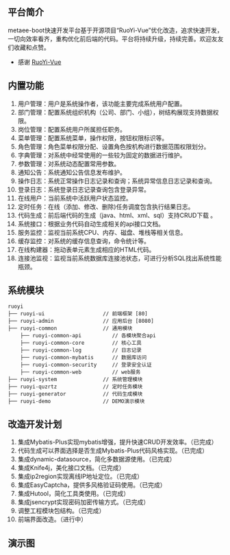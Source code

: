 ## 平台简介

metaee-boot快速开发平台基于开源项目“RuoYi-Vue”优化改造，追求快速开发，一切向效率看齐，重构优化前后端的代码。平台将持续升级，持续完善。欢迎友友们收藏和点赞。

* 感谢 [RuoYi-Vue](https://gitee.com/y_project/RuoYi-Vue)

## 内置功能

1.  用户管理：用户是系统操作者，该功能主要完成系统用户配置。
2.  部门管理：配置系统组织机构（公司、部门、小组），树结构展现支持数据权限。
3.  岗位管理：配置系统用户所属担任职务。
4.  菜单管理：配置系统菜单，操作权限，按钮权限标识等。
5.  角色管理：角色菜单权限分配、设置角色按机构进行数据范围权限划分。
6.  字典管理：对系统中经常使用的一些较为固定的数据进行维护。
7.  参数管理：对系统动态配置常用参数。
8.  通知公告：系统通知公告信息发布维护。
9.  操作日志：系统正常操作日志记录和查询；系统异常信息日志记录和查询。
10. 登录日志：系统登录日志记录查询包含登录异常。
11. 在线用户：当前系统中活跃用户状态监控。
12. 定时任务：在线（添加、修改、删除)任务调度包含执行结果日志。
13. 代码生成：前后端代码的生成（java、html、xml、sql）支持CRUD下载 。
14. 系统接口：根据业务代码自动生成相关的api接口文档。
15. 服务监控：监视当前系统CPU、内存、磁盘、堆栈等相关信息。
16. 缓存监控：对系统的缓存信息查询，命令统计等。
17. 在线构建器：拖动表单元素生成相应的HTML代码。
18. 连接池监视：监视当前系统数据库连接池状态，可进行分析SQL找出系统性能瓶颈。

## 系统模块

~~~
ruoyi     
├── ruoyi-ui                   // 前端框架 [80]
├── ruoyi-admin                // 应用后台 [8080]
├── ruoyi-common               // 通用模块
    ├── ruoyi-common-api          // 各模块聚合api
    ├── ruoyi-common-core         // 核心工具
    ├── ruoyi-common-log          // 日志记录    
    ├── ruoyi-common-mybatis      // 数据库访问
    ├── ruoyi-common-security     // 登录安全认证
    ├── ruoyi-common-web          // web服务
├── ruoyi-system               // 系统管理模块
├── ruoyi-quzrtz               // 定时任务模块 
├── ruoyi-generator            // 代码生成模块   
├── ruoyi-demo                 // DEMO演示模块
~~~

## 改造开发计划

1.  集成Mybatis-Plus实现mybatis增强，提升快速CRUD开发效率。（已完成）
2.  代码生成可以界面选择是否生成Mybatis-Plus代码风格实现。（已完成）
3.  集成dynamic-datasource，简化多数据源使用。（已完成）
4.  集成Knife4j，美化接口文档。（已完成）
5.  集成ip2region实现离线IP地址定位。（已完成）
6.  集成EasyCaptcha，提供多风格验证码使用。（已完成）
7.  集成Hutool，简化工具类使用。（已完成）
8.  集成jsencrypt实现密码加密传输方式。（已完成）
9.  调整工程模块包结构。（已完成）
10. 前端界面改造。（进行中）



## 演示图

